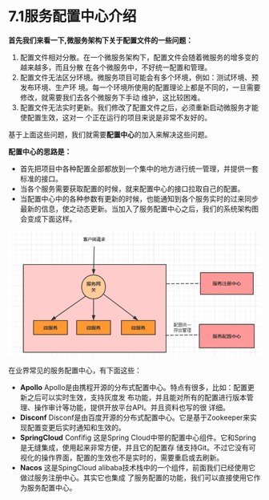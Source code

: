 # 7.1服务配置中心介绍

**首先我们来看一下,微服务架构下关于配置文件的一些问题：**

1. 配置文件相对分散。在一个微服务架构下，配置文件会随着微服务的增多变的越来越多，而且分散 在各个微服务中，不好统一配置和管理。
2. 配置文件无法区分环境。微服务项目可能会有多个环境，例如：测试环境、预发布环境、生产环 境。每一个环境所使用的配置理论上都是不同的，一旦需要修改，就需要我们去各个微服务下手动 维护，这比较困难。
3. 配置文件无法实时更新。我们修改了配置文件之后，必须重新启动微服务才能使配置生效，这对一 个正在运行的项目来说是非常不友好的。

基于上面这些问题，我们就需要**配置中心**的加入来解决这些问题。

**配置中心的思路是：**

* 首先把项目中各种配置全部都放到一个集中的地方进行统一管理，并提供一套标准的接口。
* 当各个服务需要获取配置的时候，就来配置中心的接口拉取自己的配置。
* 当配置中心中的各种参数有更新的时候，也能通知到各个服务实时的过来同步最新的信息，使之动态更新。当加入了服务配置中心之后，我们的系统架构图会变成下面这样。

![](../.gitbook/assets/image.png)

在业界常见的服务配置中心，有下面这些：

* **Apollo** Apollo是由携程开源的分布式配置中心。特点有很多，比如：配置更新之后可以实时生效，支持灰度发 布功能，并且能对所有的配置进行版本管理、操作审计等功能，提供开放平台API。并且资料也写的很 详细。
* **Disconf** Disconf是由百度开源的分布式配置中心。它是基于Zookeeper来实现配置变更后实时通知和生效的。&#x20;
* **SpringCloud** Confifig 这是Spring Cloud中带的配置中心组件。它和Spring是无缝集成，使用起来非常方便，并且它的配置存 储支持Git。不过它没有可视化的操作界面，配置的生效也不是实时的，需要重启或去刷新。&#x20;
* **Nacos** 这是SpingCloud alibaba技术栈中的一个组件，前面我们已经使用它做过服务注册中心。其实它也集成 了服务配置的功能，我们可以直接使用它作为服务配置中心。

